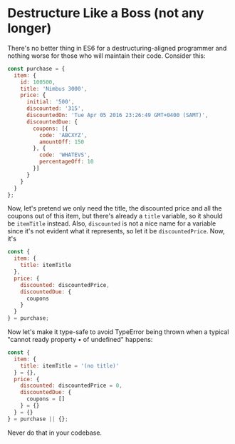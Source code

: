 # Destructure Like a Boss (not any longer)

There's no better thing in ES6 for a destructuring-aligned programmer and
nothing worse for those who will maintain their code. Consider this:

```javascript
const purchase = {
  item: {
    id: 100500,
    title: 'Nimbus 3000',
    price: {
      initial: '500',
      discounted: '315',
      discountedOn: 'Tue Apr 05 2016 23:26:49 GMT+0400 (SAMT)',
      discountedDue: {
        coupons: [{
          code: 'ABCXYZ',
          amountOff: 150
        }, {
          code: 'WHATEVS',
          percentageOff: 10
        }]
      }
    }
  }
};
```

Now, let's pretend we only need the title, the discounted price and all the
coupons out of this item, but there's already a `title` variable, so it should
be `itemTitle` instead. Also, `discounted` is not a nice name for a variable
since it's not evident what it represents, so let it be `discountedPrice`. Now, it's

```javascript
const {
  item: {
    title: itemTitle
  },
  price: {
    discounted: discountedPrice,
    discountedDue: {
      coupons
    }
  }
} = purchase;
```

Now let's make it type-safe to avoid TypeError being thrown when a typical
"cannot ready property • of undefined" happens:

```javascript
const {
  item: {
    title: itemTitle = '(no title)'
  } = {},
  price: {
    discounted: discountedPrice = 0,
    discountedDue: {
      coupons = []
    } = {}
  } = {}
} = purchase || {};
```

Never do that in your codebase.

